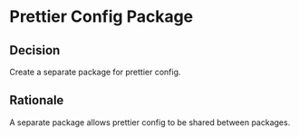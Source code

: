 # Prettier Config Package

## Decision

Create a separate package for prettier config.

## Rationale

A separate package allows prettier config to be shared between packages.
